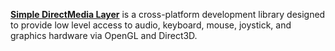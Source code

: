 [**Simple DirectMedia Layer**](https://www.libsdl.org/) is a cross-platform development library designed to provide low level access to audio, keyboard, mouse, joystick, and graphics hardware via OpenGL and Direct3D.
